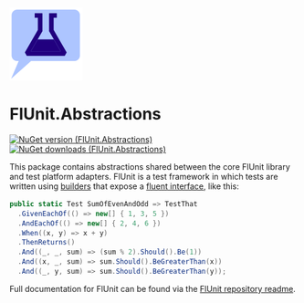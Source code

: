 ﻿![FlUnit Logo](src/FlUnitIcon.png)

# FlUnit.Abstractions

[![NuGet version (FlUnit.Abstractions)](https://img.shields.io/nuget/v/FlUnit.Abstractions.svg?style=flat-square)](https://www.nuget.org/packages/FlUnit.Abstractions/) [![NuGet downloads (FlUnit.Abstractions)](https://img.shields.io/nuget/dt/FlUnit.Abstractions.svg?style=flat-square)](https://www.nuget.org/packages/FlUnit.Abstractions/)

This package contains abstractions shared between the core FlUnit library and test platform adapters.
FlUnit is a test framework in which tests are written using [builders](https://en.wikipedia.org/wiki/Builder_pattern) that expose a [fluent interface](https://en.wikipedia.org/wiki/Fluent_interface), like this:

```csharp
public static Test SumOfEvenAndOdd => TestThat
  .GivenEachOf(() => new[] { 1, 3, 5 })
  .AndEachOf(() => new[] { 2, 4, 6 })
  .When((x, y) => x + y)
  .ThenReturns()
  .And((_, _, sum) => (sum % 2).Should().Be(1))
  .And((x, _, sum) => sum.Should().BeGreaterThan(x))
  .And((_, y, sum) => sum.Should().BeGreaterThan(y));
```

Full documentation for FlUnit can be found via the [FlUnit repository readme](https://github.com/sdcondon/FlUnit).

